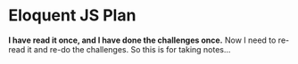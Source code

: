 # Eloquent JS Plan

__I have read it once, and I have done the challenges once.__
Now I need to re-read it and re-do the challenges.
So this is for taking notes...
